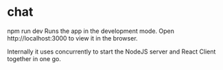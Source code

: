 # chat
npm run dev
Runs the app in the development mode.
Open http://localhost:3000 to view it in the browser.

Internally it uses concurrently to start the NodeJS server and React Client together in one go.
